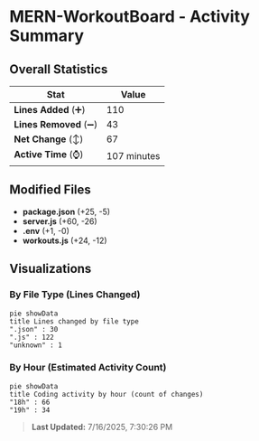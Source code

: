 # MERN-WorkoutBoard - Activity Summary 

## Overall Statistics

| Stat                   | Value                                                             |
| ---------------------- | ----------------------------------------------------------------- |
| **Lines Added** (➕)   | 110                                          |
| **Lines Removed** (➖) | 43                                        |
| **Net Change** (↕)    | 67                |
| **Active Time** (⌚)   | 107 minutes |


## Modified Files
- **package.json** (+25, -5)
- **server.js** (+60, -26)
- **.env** (+1, -0)
- **workouts.js** (+24, -12)

## Visualizations

### By File Type (Lines Changed)

```mermaid
pie showData
title Lines changed by file type
".json" : 30
".js" : 122
"unknown" : 1
```

### By Hour (Estimated Activity Count)

```mermaid
pie showData
title Coding activity by hour (count of changes)
"18h" : 66
"19h" : 34
```


> **Last Updated:** 7/16/2025, 7:30:26 PM